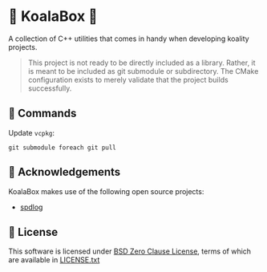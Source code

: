 # 🐨 KoalaBox 🧰

A collection of C++ utilities that comes in handy when developing koality projects.


> This project is not ready to be directly included as a library. Rather, it is meant to be included as git submodule or subdirectory. The CMake configuration exists to merely validate that the project builds successfully.

## 🔡 Commands

Update `vcpkg`:

```shell
git submodule foreach git pull
```

## 👋 Acknowledgements

KoalaBox makes use of the following open source projects:

- [spdlog](https://github.com/gabime/spdlog)

## 📄 License

This software is licensed under [BSD Zero Clause  License], terms of which are available in [LICENSE.txt]

[BSD Zero Clause  License]: https://choosealicense.com/licenses/0bsd/

[LICENSE.txt]: LICENSE.txt
